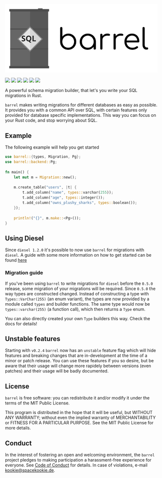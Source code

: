 ![](assets/logo.svg)

[![](https://travis-ci.org/spacekookie/barrel.svg?branch=master)](https://travis-ci.org/spacekookie/barrel)
[![](https://ci.appveyor.com/api/projects/status/7e00r2e1xatxk3bj?svg=true)](https://ci.appveyor.com/project/spacekookie/barrel)
[![](https://coveralls.io/repos/github/spacekookie/barrel/badge.svg?branch=master&service=github)](https://coveralls.io/github/spacekookie/barrel?branch=master)
[![](https://docs.rs/barrel/badge.svg)](https://docs.rs/barrel/)
[![](https://img.shields.io/crates/v/barrel.svg)](https://crates.io/crates/barrel)
[![](https://img.shields.io/crates/d/barrel.svg)](https://crates.io/crates/barrel)

A powerful schema migration builder, that let's you write your SQL migrations in Rust.

`barrel` makes writing migrations for different databases as easy as possible.
It provides you with a common API over SQL,
with certain features only provided for database specific implementations.
This way you can focus on your Rust code, and stop worrying about SQL.

## Example

The following example will help you get started

```rust
use barrel::{types, Migration, Pg};
use barrel::backend::Pg;

fn main() {
    let mut m = Migration::new();
    
    m.create_table("users", |t| {
        t.add_column("name", types::varchar(255));
        t.add_column("age", types::integer());
        t.add_column("owns_plushy_sharks", types::boolean());
    });
    
    println!("{}", m.make::<Pg>());
}
```

## Using Diesel

Since `diesel 1.2.0` it's possible to now use `barrel` for migrations with `diesel`. A guide with some more information on how to get started can be found [here](https://github.com/spacekookie/barrel/blob/master/guides/diesel-setup.md)

### Migration guide

If you've been using `barrel` to write migrations for `diesel` before the `0.5.0` release,
some migration of your migrations will be required.
Since `0.5.0` the way types are constructed changed.
Instead of constructing a type with `Types::VarChar(255)` (an enum variant),
the types are now provided by a module called `types` and builder functions.
The same type would now be `types::varchar(255)` (a function call),
which then returns a `Type` enum.

You can also directly created your own `Type` builders this way.
Check the docs for details!

## Unstable features

Starting with `v0.2.4` `barrel` now has an `unstable` feature flag which will hide features and breaking changes that are in-development at the time of a minor or patch release. You can use these features if you so desire, but be aware that their usage will change more rapidely between versions (even patches) and their usage will be badly documented.

## License

`barrel` is free software: you can redistribute it and/or modify it
under the terms of the MIT Public License.

This program is distributed in the hope that it will be useful,
but WITHOUT ANY WARRANTY;
without even the implied warranty of MERCHANTABILITY or FITNESS FOR A PARTICULAR PURPOSE.
See the MIT Public License for more details.

## Conduct

In the interest of fostering an open and welcoming environment,
the `barrel` project pledges to making participation a harassment-free experience for everyone.
See [Code of Conduct](code_of_conduct.md) for details.
In case of violations, e-mail [kookie@spacekookie.de](mailto:kookie@spacekookie.de).
